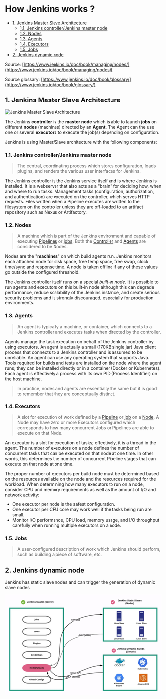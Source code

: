 # How Jenkins works ?

- [1. Jenkins Master Slave Architecture](#1-jenkins-master-slave-architecture)
  - [1.1. Jenkins controller/Jenkins master node](#11-jenkins-controllerjenkins-master-node)
  - [1.2. Nodes](#12-nodes)
  - [1.3. Agents](#13-agents)
  - [1.4. Executors](#14-executors)
  - [1.5. Jobs](#15-jobs)
- [2. Jenkins dynamic node](#2-jenkins-dynamic-node)

Source:
[https://www.jenkins.io/doc/book/managing/nodes/](https://www.jenkins.io/doc/book/managing/nodes/)

Source glossary:
[https://www.jenkins.io/doc/book/glossary/](https://www.jenkins.io/doc/book/glossary/)

## 1. Jenkins Master Slave Architecture

![Jenkins Master Slave Architecture](https://i0.wp.com/digitalvarys.com/wp-content/uploads/2019/05/image-4.png?resize=920%2C581)

The Jenkins **controller** is the **master node** which is able to launch
**jobs** on different **nodes** (machines) directed by an **Agent**. The Agent
can the use one or several **executors** to execute the job(s) depending on
configuration.

Jenkins is using Master/Slave architecture with the following components:

### 1.1. Jenkins controller/Jenkins master node

> The central, coordinating process which stores configuration, loads plugins,
> and renders the various user interfaces for Jenkins.

The Jenkins controller is the Jenkins service itself and is where Jenkins is
installed. It is a webserver that also acts as a "brain" for deciding how, when
and where to run tasks. Management tasks (configuration, authorization, and
authentication) are executed on the controller, which serves HTTP requests.
Files written when a Pipeline executes are written to the filesystem on the
controller unless they are off-loaded to an artifact repository such as Nexus or
Artifactory.

### 1.2. Nodes

> A machine which is part of the Jenkins environment and capable of executing
> [Pipelines](https://www.jenkins.io/doc/book/glossary/#pipeline) or
> [jobs](https://www.jenkins.io/doc/book/glossary/#job). Both the
> [Controller](https://www.jenkins.io/doc/book/glossary/#controller) and
> [Agents](https://www.jenkins.io/doc/book/glossary/#agent) are considered to be
> Nodes.

Nodes are the "**machines**" on which build agents run. Jenkins monitors each
attached node for disk space, free temp space, free swap, clock time/sync and
response time. A node is taken offline if any of these values go outside the
configured threshold.

The Jenkins controller itself runs on a special _built-in node_. It is possible
to run agents and executors on this built-in node although this can degrade
performance, reduce scalability of the Jenkins instance, and create serious
security problems and is strongly discouraged, especially for production
environments.

### 1.3. Agents

> An agent is typically a machine, or container, which connects to a Jenkins
> controller and executes tasks when directed by the controller.

Agents manage the task execution on behalf of the Jenkins controller by using
executors. An agent is actually a small (170KB single jar) Java client process
that connects to a Jenkins controller and is assumed to be unreliable. An agent
can use any operating system that supports Java. Tools required for builds and
tests are installed on the node where the agent runs; they can be installed
directly or in a container (Docker or Kubernetes). Each agent is effectively a
process with its own PID (Process Identifier) on the host machine.

> In practice, nodes and agents are essentially the same but it is good to
> remember that they are conceptually distinct.

### 1.4. Executors

> A slot for execution of work defined by a
> [Pipeline](https://www.jenkins.io/doc/book/glossary/#pipeline) or
> [job](https://www.jenkins.io/doc/book/glossary/#job) on a
> [Node](https://www.jenkins.io/doc/book/glossary/#node). A Node may have zero
> or more Executors configured which corresponds to how many concurrent Jobs or
> Pipelines are able to execute on that Node.

An executor is a slot for execution of tasks; effectively, it is a thread in the
agent. The number of executors on a node defines the number of concurrent tasks
that can be executed on that node at one time. In other words, this determines
the number of concurrent Pipeline stages that can execute on that node at one
time.

The proper number of executors per build node must be determined based on the
resources available on the node and the resources required for the workload.
When determining how many executors to run on a node, consider CPU and memory
requirements as well as the amount of I/O and network activity:

- One executor per node is the safest configuration.
- One executor per CPU core may work well if the tasks being run are small.
- Monitor I/O performance, CPU load, memory usage, and I/O throughput carefully
  when running multiple executors on a node.

### 1.5. Jobs

> A user-configured description of work which Jenkins should perform, such as
> building a piece of software, etc.

## 2. Jenkins dynamic node

Jenkins has static slave nodes and can trigger the generation of dynamic slave
nodes

![Jenkins Master/slave architecture](images/JenkinsMasterSlave.png)
